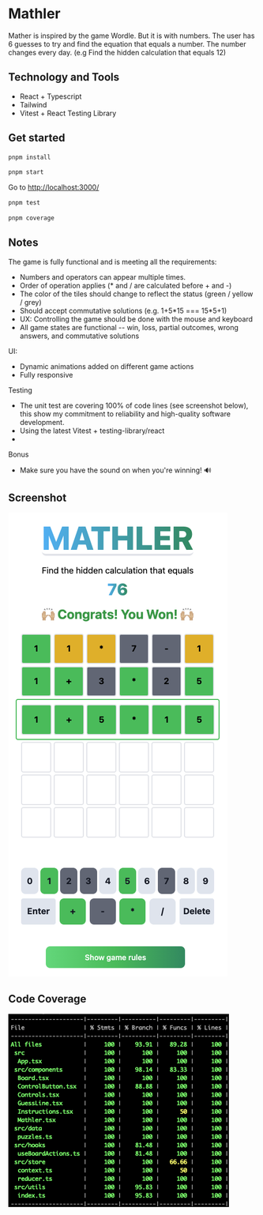 # Mathler

Mather is inspired by the game Wordle. But it is with numbers. The user has 6 guesses to try and find the equation that equals a number. The number changes every day. (e.g Find the hidden calculation that equals 12)

## Technology and Tools

- React + Typescript
- Tailwind
- Vitest + React Testing Library

## Get started

```sh
pnpm install
```

```sh
pnpm start
```

Go to [http://localhost:3000/](http://localhost:3000/)

```sh
pnpm test
```

```sh
pnpm coverage
```

## Notes

The game is fully functional and is meeting all the requirements:

- Numbers and operators can appear multiple times.
- Order of operation applies (\* and / are calculated before + and -)
- The color of the tiles should change to reflect the status (green / yellow / grey)
- Should accept commutative solutions (e.g. 1+5\*15 === 15\*5+1)
- UX: Controlling the game should be done with the mouse and keyboard
- All game states are functional -- win, loss, partial outcomes, wrong answers, and commutative solutions

UI:

- Dynamic animations added on different game actions
- Fully responsive

Testing

- The unit test are covering 100% of code lines (see screenshot below), this show my commitment to reliability and high-quality software development.
- Using the latest Vitest + testing-library/react
-

Bonus

- Make sure you have the sound on when you're winning! 🔊

## Screenshot

![Mathler](./public/mathler.png)

## Code Coverage

![Code Coverage](./public/coverage.png)
